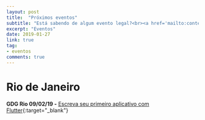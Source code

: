 ```yaml
---
layout: post
title:  "Próximos eventos"
subtitle: "Está sabendo de algum evento legal?<br><a href='mailto:conteudo@dartbrasil.com.br' style='font-weight: normal;'>Manda para a gente!</a>"
excerpt: "Eventos"
date: 2019-01-27
link: true
tag:
- eventos
comments: true
---
```



# Rio de Janeiro
**GDG Rio 09/02/19 -** [Escreva seu primeiro aplicativo com Flutter](http://meetu.ps/e/G5DP4/tBWrH/d){:target="_blank"}